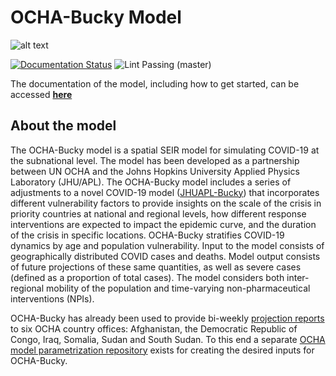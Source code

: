 # OCHA-Bucky Model
![alt text](https://github.com/OCHA-DAP/pa-ocha-bucky/blob/ocha/logo.png?raw=true)


[![Documentation Status](https://readthedocs.org/projects/docs/badge/?version=latest)](https://ocha-bucky.readthedocs.io/en/latest/getting_started.html)
![Lint Passing (master)](https://github.com/mattkinsey/bucky/workflows/test-pre-commit-hooks/badge.svg?branch=master)

The documentation of the model, including how to get started, can be accessed **[here](https://ocha-bucky.readthedocs.io/en/latest/)** 

## About the model
The OCHA-Bucky model is a spatial SEIR model for simulating COVID-19 at the subnational level. 
The model has been developed as a partnership between UN OCHA and the Johns Hopkins University Applied Physics Laboratory (JHU/APL). 
The OCHA-Bucky model includes a series of adjustments to a novel COVID-19 model ([JHUAPL-Bucky](https://github.com/mattkinsey/bucky)) that incorporates different vulnerability factors 
to provide insights on the scale of the crisis in priority countries at national and regional levels, 
how different response interventions are expected to impact the epidemic curve, 
and the duration of the crisis in specific locations. 
OCHA-Bucky stratifies COVID-19 dynamics by age and population vulnerability. 
Input to the model consists of geographically distributed COVID cases and deaths. 
Model output consists of future projections of these same quantities, as well as severe cases (defined as a proportion of total cases). 
The model considers both inter-regional mobility of the population and time-varying non-pharmaceutical interventions (NPIs). 

OCHA-Bucky has already been used to provide bi-weekly [projection reports](https://drive.google.com/drive/u/1/folders/16FR8owccpfIm-tspdAa4YTEwPoZKHtvI) to six OCHA country offices: Afghanistan, the Democratic Republic of Congo, Iraq, Somalia, Sudan and South Sudan. To this end a separate [OCHA model parametrization repository](https://github.com/OCHA-DAP/pa-COVID-model-parameterization) exists for creating the desired inputs for OCHA-Bucky.
